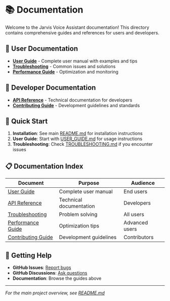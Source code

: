 # 📚 Documentation

Welcome to the Jarvis Voice Assistant documentation! This directory contains comprehensive guides and references for users and developers.

## 📖 User Documentation

- **[User Guide](USER_GUIDE.md)** - Complete user manual with examples and tips
- **[Troubleshooting](TROUBLESHOOTING.md)** - Common issues and solutions
- **[Performance Guide](PERFORMANCE.md)** - Optimization and monitoring

## 🔧 Developer Documentation

- **[API Reference](API_REFERENCE.md)** - Technical documentation for developers
- **[Contributing Guide](CONTRIBUTING.md)** - Development guidelines and standards

## 🚀 Quick Start

1. **Installation**: See main [README.md](../README.md) for installation instructions
2. **User Guide**: Start with [USER_GUIDE.md](USER_GUIDE.md) for usage instructions
3. **Troubleshooting**: Check [TROUBLESHOOTING.md](TROUBLESHOOTING.md) if you encounter issues

## 📋 Documentation Index

| Document | Purpose | Audience |
|----------|---------|----------|
| [User Guide](USER_GUIDE.md) | Complete user manual | End users |
| [API Reference](API_REFERENCE.md) | Technical documentation | Developers |
| [Troubleshooting](TROUBLESHOOTING.md) | Problem solving | All users |
| [Performance Guide](PERFORMANCE.md) | Optimization tips | Advanced users |
| [Contributing Guide](CONTRIBUTING.md) | Development guidelines | Contributors |

## 🎯 Getting Help

- **GitHub Issues**: [Report bugs](https://github.com/yourusername/sigma-voice-assistant/issues)
- **GitHub Discussions**: [Ask questions](https://github.com/yourusername/sigma-voice-assistant/discussions)
- **Documentation**: Browse the guides above

---

*For the main project overview, see [README.md](../README.md)*
